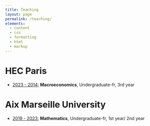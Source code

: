```yaml
---
title: Teaching
layout: page
permalink: /teaching/
elements:
  - content
  - css
  - formatting
  - html
  - markup  
---
```

# HEC Paris 

* <ins>2023 - 2014:</ins> **Macroeconomics**, Undergraduate-fr, 3rd year
# Aix Marseille University

* <ins>2019 - 2023:</ins> **Mathematics**, Undergraduate-fr, 1st year/ 2nd year
